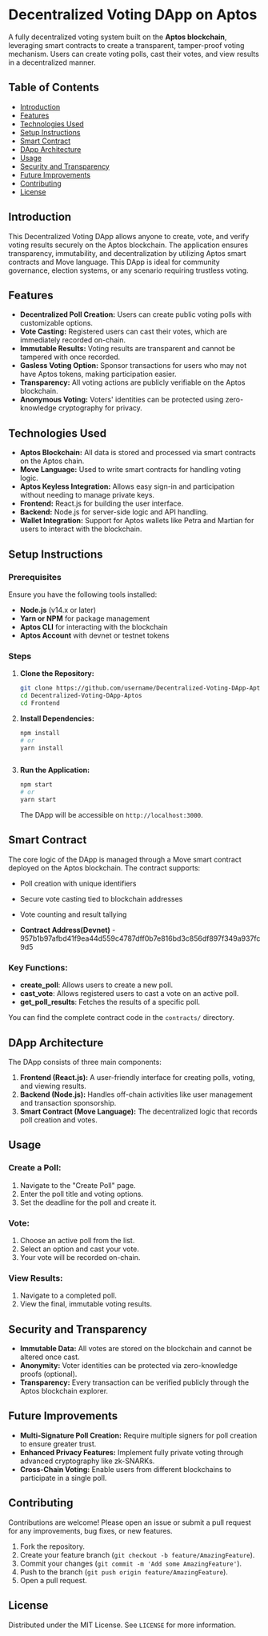 # Decentralized Voting DApp on Aptos

A fully decentralized voting system built on the **Aptos blockchain**, leveraging smart contracts to create a transparent, tamper-proof voting mechanism. Users can create voting polls, cast their votes, and view results in a decentralized manner.

## Table of Contents

- [Introduction](#introduction)
- [Features](#features)
- [Technologies Used](#technologies-used)
- [Setup Instructions](#setup-instructions)
- [Smart Contract](#smart-contract)
- [DApp Architecture](#dapp-architecture)
- [Usage](#usage)
- [Security and Transparency](#security-and-transparency)
- [Future Improvements](#future-improvements)
- [Contributing](#contributing)
- [License](#license)

## Introduction

This Decentralized Voting DApp allows anyone to create, vote, and verify voting results securely on the Aptos blockchain. The application ensures transparency, immutability, and decentralization by utilizing Aptos smart contracts and Move language. This DApp is ideal for community governance, election systems, or any scenario requiring trustless voting.

## Features

- **Decentralized Poll Creation:** Users can create public voting polls with customizable options.
- **Vote Casting:** Registered users can cast their votes, which are immediately recorded on-chain.
- **Immutable Results:** Voting results are transparent and cannot be tampered with once recorded.
- **Gasless Voting Option:** Sponsor transactions for users who may not have Aptos tokens, making participation easier.
- **Transparency:** All voting actions are publicly verifiable on the Aptos blockchain.
- **Anonymous Voting:** Voters' identities can be protected using zero-knowledge cryptography for privacy.

## Technologies Used

- **Aptos Blockchain:** All data is stored and processed via smart contracts on the Aptos chain.
- **Move Language:** Used to write smart contracts for handling voting logic.
- **Aptos Keyless Integration:** Allows easy sign-in and participation without needing to manage private keys.
- **Frontend:** React.js for building the user interface.
- **Backend:** Node.js for server-side logic and API handling.
- **Wallet Integration:** Support for Aptos wallets like Petra and Martian for users to interact with the blockchain.

## Setup Instructions

### Prerequisites

Ensure you have the following tools installed:
- **Node.js** (v14.x or later)
- **Yarn or NPM** for package management
- **Aptos CLI** for interacting with the blockchain
- **Aptos Account** with devnet or testnet tokens

### Steps

1. **Clone the Repository:**
   ```bash
   git clone https://github.com/username/Decentralized-Voting-DApp-Aptos.git
   cd Decentralized-Voting-DApp-Aptos
   cd Frontend
   ```

2. **Install Dependencies:**
   ```bash
   npm install
   # or
   yarn install
   ```
   ```

3. **Run the Application:**
   ```bash
   npm start
   # or
   yarn start
   ```
   The DApp will be accessible on `http://localhost:3000`.

## Smart Contract

The core logic of the DApp is managed through a Move smart contract deployed on the Aptos blockchain. The contract supports:
- Poll creation with unique identifiers
- Secure vote casting tied to blockchain addresses
- Vote counting and result tallying

- **Contract Address(Devnet)** - 957b1b97afbd41f9ea44d559c4787dff0b7e816bd3c856df897f349a937fc9d5

### Key Functions:

- **create_poll**: Allows users to create a new poll.
- **cast_vote**: Allows registered users to cast a vote on an active poll.
- **get_poll_results**: Fetches the results of a specific poll.
  
You can find the complete contract code in the `contracts/` directory.

## DApp Architecture

The DApp consists of three main components:
1. **Frontend (React.js):** A user-friendly interface for creating polls, voting, and viewing results.
2. **Backend (Node.js):** Handles off-chain activities like user management and transaction sponsorship.
3. **Smart Contract (Move Language):** The decentralized logic that records poll creation and votes.

## Usage

### Create a Poll:
1. Navigate to the "Create Poll" page.
2. Enter the poll title and voting options.
3. Set the deadline for the poll and create it.

### Vote:
1. Choose an active poll from the list.
2. Select an option and cast your vote.
3. Your vote will be recorded on-chain.

### View Results:
1. Navigate to a completed poll.
2. View the final, immutable voting results.

## Security and Transparency

- **Immutable Data:** All votes are stored on the blockchain and cannot be altered once cast.
- **Anonymity:** Voter identities can be protected via zero-knowledge proofs (optional).
- **Transparency:** Every transaction can be verified publicly through the Aptos blockchain explorer.

## Future Improvements

- **Multi-Signature Poll Creation:** Require multiple signers for poll creation to ensure greater trust.
- **Enhanced Privacy Features:** Implement fully private voting through advanced cryptography like zk-SNARKs.
- **Cross-Chain Voting:** Enable users from different blockchains to participate in a single poll.

## Contributing

Contributions are welcome! Please open an issue or submit a pull request for any improvements, bug fixes, or new features.

1. Fork the repository.
2. Create your feature branch (`git checkout -b feature/AmazingFeature`).
3. Commit your changes (`git commit -m 'Add some AmazingFeature'`).
4. Push to the branch (`git push origin feature/AmazingFeature`).
5. Open a pull request.

## License

Distributed under the MIT License. See `LICENSE` for more information.

